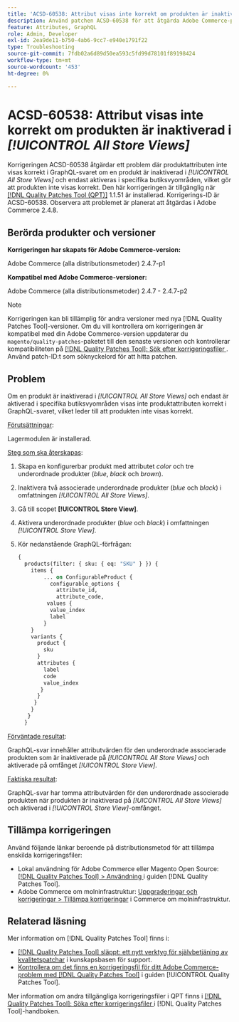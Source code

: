 ```yaml
---
title: 'ACSD-60538: Attribut visas inte korrekt om produkten är inaktiverad i [!UICONTROL All Store Views]'
description: Använd patchen ACSD-60538 för att åtgärda Adobe Commerce-problemet där produktattributen inte visas korrekt i GraphQL-svaret om en produkt inaktiveras i *Alla butiksvyer* och endast aktiveras i specifika butiksvyområden, vilket gör att produkten inte visas korrekt.
feature: Attributes, GraphQL
role: Admin, Developer
exl-id: 2ea9de11-b750-4ab6-9cc7-e940e1791f22
type: Troubleshooting
source-git-commit: 7fdb02a6d89d50ea593c5fd99d78101f89198424
workflow-type: tm+mt
source-wordcount: '453'
ht-degree: 0%

---
```


# ACSD-60538: Attribut visas inte korrekt om produkten är inaktiverad i *[!UICONTROL All Store Views]*

Korrigeringen ACSD-60538 åtgärdar ett problem där produktattributen inte visas korrekt i GraphQL-svaret om en produkt är inaktiverad i *[!UICONTROL All Store Views]* och endast aktiveras i specifika butiksvyområden, vilket gör att produkten inte visas korrekt. Den här korrigeringen är tillgänglig när [[!DNL Quality Patches Tool (QPT)]](https://experienceleague.adobe.com/sv/docs/commerce-operations/tools/quality-patches-tool/quality-patches-tool-to-self-serve-quality-patches) 1.1.51 är installerad. Korrigerings-ID är ACSD-60538. Observera att problemet är planerat att åtgärdas i Adobe Commerce 2.4.8.

## Berörda produkter och versioner

**Korrigeringen har skapats för Adobe Commerce-version:**

Adobe Commerce (alla distributionsmetoder) 2.4.7-p1

**Kompatibel med Adobe Commerce-versioner:**

Adobe Commerce (alla distributionsmetoder) 2.4.7 - 2.4.7-p2

>[!NOTE]
>
>Korrigeringen kan bli tillämplig för andra versioner med nya [!DNL Quality Patches Tool]-versioner. Om du vill kontrollera om korrigeringen är kompatibel med din Adobe Commerce-version uppdaterar du `magento/quality-patches`-paketet till den senaste versionen och kontrollerar kompatibiliteten på [[!DNL Quality Patches Tool]: Sök efter korrigeringsfiler ](https://experienceleague.adobe.com/tools/commerce-quality-patches/index.html?lang=sv-SE). Använd patch-ID:t som söknyckelord för att hitta patchen.

## Problem

Om en produkt är inaktiverad i *[!UICONTROL All Store Views]* och endast är aktiverad i specifika butiksvyområden visas inte produktattributen korrekt i GraphQL-svaret, vilket leder till att produkten inte visas korrekt.

<u>Förutsättningar</u>:

Lagermodulen är installerad.

<u>Steg som ska återskapas</u>:

1. Skapa en konfigurerbar produkt med attributet *color* och tre underordnade produkter (*blue*, *black* och *brown*).
1. Inaktivera två associerade underordnade produkter (*blue* och *black*) i omfattningen *[!UICONTROL All Store Views]*.
1. Gå till scopet **[!UICONTROL Store View]**.
1. Aktivera underordnade produkter (*blue* och *black*) i omfattningen *[!UICONTROL Store View]*.
1. Kör nedanstående GraphQL-förfrågan:

   ```GraphQL
   {
     products(filter: { sku: { eq: "SKU" } }) {
       items {
           ... on ConfigurableProduct {
             configurable_options {
               attribute_id,
               attribute_code,
            values {
             value_index
             label
           }
       }
       variants {
         product {
           sku
         }
         attributes {
           label
           code
           value_index
          }
         }
        }
       }
      }
     }  
   ```

<u>Förväntade resultat</u>:

GraphQL-svar innehåller attributvärden för den underordnade associerade produkten som är inaktiverade på *[!UICONTROL All Store Views]* och aktiverade på omfånget *[!UICONTROL Store View]*.

<u>Faktiska resultat</u>:

GraphQL-svar har tomma attributvärden för den underordnade associerade produkten när produkten är inaktiverad på *[!UICONTROL All Store Views]* och aktiverad i *[!UICONTROL Store View]*-omfånget.

## Tillämpa korrigeringen

Använd följande länkar beroende på distributionsmetod för att tillämpa enskilda korrigeringsfiler:

* Lokal användning för Adobe Commerce eller Magento Open Source: [[!DNL Quality Patches Tool] > Användning ](/help/tools/quality-patches-tool/usage.md) i guiden [!DNL Quality Patches Tool].
* Adobe Commerce om molninfrastruktur: [Uppgraderingar och korrigeringar > Tillämpa korrigeringar](https://experienceleague.adobe.com/docs/commerce-cloud-service/user-guide/develop/upgrade/apply-patches.html?lang=sv-SE) i Commerce om molninfrastruktur.

## Relaterad läsning

Mer information om [!DNL Quality Patches Tool] finns i:

* [[!DNL Quality Patches Tool] släppt: ett nytt verktyg för självbetjäning av kvalitetspatchar](https://experienceleague.adobe.com/sv/docs/commerce-operations/tools/quality-patches-tool/quality-patches-tool-to-self-serve-quality-patches) i kunskapsbasen för support.
* [Kontrollera om det finns en korrigeringsfil för ditt Adobe Commerce-problem med  [!DNL Quality Patches Tool]](/help/tools/quality-patches-tool/patches-available-in-qpt/check-patch-for-magento-issue-with-magento-quality-patches.md) i guiden [!UICONTROL Quality Patches Tool].


Mer information om andra tillgängliga korrigeringsfiler i QPT finns i [[!DNL Quality Patches Tool]: Söka efter korrigeringsfiler ](https://experienceleague.adobe.com/tools/commerce-quality-patches/index.html?lang=sv-SE) i [!DNL Quality Patches Tool]-handboken.
